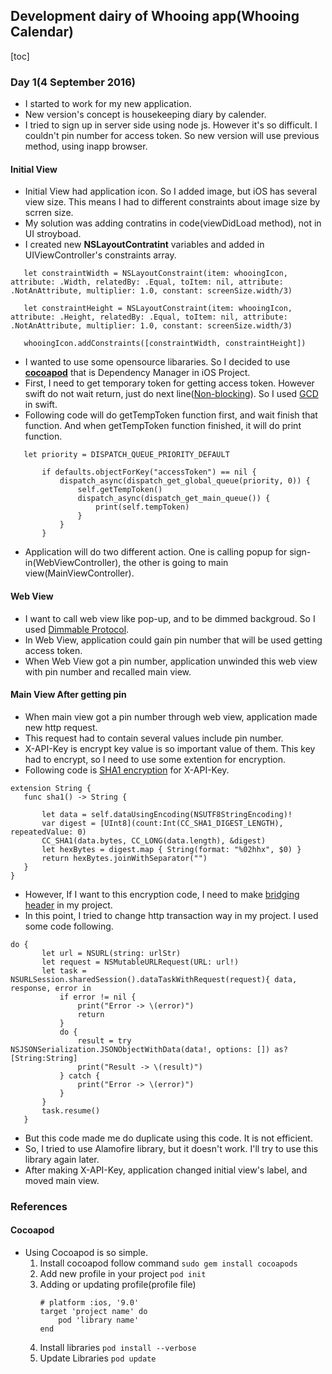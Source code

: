 ## Development dairy of Whooing app(Whooing Calendar)

[toc]

### Day 1(4 September 2016)
 * I started to work for my new application.
 * New version's concept is housekeeping diary by calender.
 * I tried to sign up in server side using node js. However it's so difficult. I couldn't pin number for access token. So new version will use previous method, using inapp browser.


#### Initial View
 * Initial View had application icon. So I added image, but iOS has several view size. This means I had to different constraints about image size by scrren size. 
 * My solution was adding contratins in code(viewDidLoad method), not in UI stroyboad.
 * I created new **NSLayoutContratint** variables and added in UIViewController's constraints array.

 ```
    let constraintWidth = NSLayoutConstraint(item: whooingIcon, attribute: .Width, relatedBy: .Equal, toItem: nil, attribute: .NotAnAttribute, multiplier: 1.0, constant: screenSize.width/3)

    let constraintHeight = NSLayoutConstraint(item: whooingIcon, attribute: .Height, relatedBy: .Equal, toItem: nil, attribute: .NotAnAttribute, multiplier: 1.0, constant: screenSize.width/3)

    whooingIcon.addConstraints([constraintWidth, constraintHeight])
 ```
 * I wanted to use some opensource libararies. So I decided to use [**cocoapod**](#cocoapod) that is Dependency Manager in iOS Project.
 * First, I need to get temporary token for getting access token. However swift do not wait return, just do next line([Non-blocking](http://ozt88.tistory.com/20)). So I used [GCD](https://blog.asamaru.net/2015/11/24/swift-background-threads-gcd-grand-central-dispatch/) in swift.
 * Following code will do getTempToken function first, and wait finish that function. And when getTempToken function finished, it will do print function.

 ```
    let priority = DISPATCH_QUEUE_PRIORITY_DEFAULT
        
        if defaults.objectForKey("accessToken") == nil {
            dispatch_async(dispatch_get_global_queue(priority, 0)) {
                self.getTempToken()
                dispatch_async(dispatch_get_main_queue()) {
                    print(self.tempToken)
                }
            }   
        }
 ```
 * Application will do two different action. One is calling popup for sign-in(WebViewController), the other is going to main view(MainViewController).
  

#### Web View
 * I want to call web view like pop-up, and to be dimmed backgroud. So I used [Dimmable Protocol](http://www.totem.training/swift-ios-tips-tricks-tutorials-blog/ux-chops-dim-the-lights).
 * In Web View, application could gain pin number that will be used getting access token.
 * When Web View got a pin number, application unwinded this web view with pin number and recalled main view.

#### Main View After getting pin
 * When main view got a pin number through web view, application made new http request.
 * This request had to contain several values include pin number.
 * X-API-Key is encrypt key value is so important value of them. This key had to encrypt, so I need to use some extention for encryption.
 * Following code is [SHA1 encryption](http://stackoverflow.com/questions/25761344/how-to-crypt-string-to-sha1-with-swift) for X-API-Key.
 ```
 extension String {
    func sha1() -> String {
        
        let data = self.dataUsingEncoding(NSUTF8StringEncoding)!
        var digest = [UInt8](count:Int(CC_SHA1_DIGEST_LENGTH), repeatedValue: 0)
        CC_SHA1(data.bytes, CC_LONG(data.length), &digest)
        let hexBytes = digest.map { String(format: "%02hhx", $0) }
        return hexBytes.joinWithSeparator("")
    }
}
 ```
 * However, If I want to this encryption code, I need to make [bridging header](https://spin.atomicobject.com/2015/02/23/c-libraries-swift/) in my project.
 * In this point, I tried to change http transaction way in my project. I used some code following.
 ```
 do {
        let url = NSURL(string: urlStr)
        let request = NSMutableURLRequest(URL: url!)
        let task = NSURLSession.sharedSession().dataTaskWithRequest(request){ data, response, error in
            if error != nil {
                print("Error -> \(error)")
                return
            }
            do {
                result = try NSJSONSerialization.JSONObjectWithData(data!, options: []) as? [String:String]
                print("Result -> \(result)")
            } catch {
                print("Error -> \(error)")
            }
        }
        task.resume()
    }
 ```
 * But this code made me do duplicate using this code. It is not efficient.
 * So, I tried to use Alamofire library, but it doesn't work. I'll try to use this library again later.
 * After making X-API-Key, application changed initial view's label, and moved main view.


### References
#### Cocoapod
  * Using Cocoapod is so simple.
    1. Install cocoapod follow command
    	`sudo gem install cocoapods`
    2. Add new profile in your project
    	`pod init`
    3. Adding or updating profile(profile file)
    	```
        # platform :ios, '9.0'
        target 'project name' do
        	pod 'library name'
        end
        ```
    4. Install libraries
    	`pod install --verbose`
    5. Update Libraries
		`pod update`